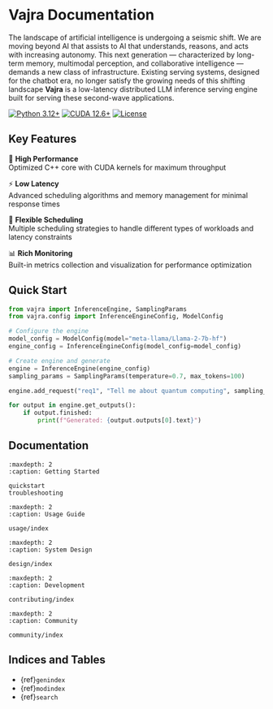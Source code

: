 # Vajra Documentation


The landscape of artificial intelligence is undergoing a seismic shift. We are moving beyond AI that assists to AI that understands, reasons, and acts with increasing autonomy. This next generation — characterized by long-term memory, multimodal perception, and collaborative intelligence — demands a new class of infrastructure. Existing serving systems, designed for the chatbot era, no longer satisfy the growing needs of this shifting landscape **Vajra** is a low-latency distributed LLM inference serving engine built for serving these second-wave applications.

[![Python 3.12+](https://img.shields.io/badge/python-3.12+-blue.svg)](https://python.org)
[![CUDA 12.6+](https://img.shields.io/badge/CUDA-12.6+-green.svg)](https://developer.nvidia.com/cuda-downloads)
[![License](https://img.shields.io/badge/license-Apache--2.0-blue.svg)](https://github.com/project-vajra/vajra/blob/main/LICENSE)

## Key Features

🚀 **High Performance**  
Optimized C++ core with CUDA kernels for maximum throughput

⚡ **Low Latency**  
Advanced scheduling algorithms and memory management for minimal response times

🔧 **Flexible Scheduling**  
Multiple scheduling strategies to handle different types of workloads and latency constraints

📊 **Rich Monitoring**  
Built-in metrics collection and visualization for performance optimization

## Quick Start

```python
from vajra import InferenceEngine, SamplingParams
from vajra.config import InferenceEngineConfig, ModelConfig

# Configure the engine
model_config = ModelConfig(model="meta-llama/Llama-2-7b-hf")
engine_config = InferenceEngineConfig(model_config=model_config)

# Create engine and generate
engine = InferenceEngine(engine_config)
sampling_params = SamplingParams(temperature=0.7, max_tokens=100)

engine.add_request("req1", "Tell me about quantum computing", sampling_params)

for output in engine.get_outputs():
    if output.finished:
        print(f"Generated: {output.outputs[0].text}")
```

## Documentation

```{toctree}
:maxdepth: 2
:caption: Getting Started

quickstart
troubleshooting
```

```{toctree}
:maxdepth: 2
:caption: Usage Guide

usage/index
```

```{toctree}
:maxdepth: 2
:caption: System Design

design/index
```

```{toctree}
:maxdepth: 2
:caption: Development

contributing/index
```

```{toctree}
:maxdepth: 2
:caption: Community

community/index
```

## Indices and Tables

* {ref}`genindex`
* {ref}`modindex`
* {ref}`search`
